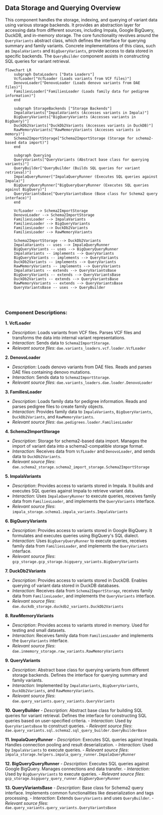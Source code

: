 ## Data Storage and Querying Overview

This component handles the storage, indexing, and querying of variant data using various storage backends. It provides an abstraction layer for accessing data from different sources, including Impala, Google BigQuery, DuckDB, and in-memory storage. The core functionality revolves around the `QueryVariants` abstract class, which defines the interface for querying summary and family variants. Concrete implementations of this class, such as `ImpalaVariants` and `BigQueryVariants`, provide access to data stored in specific backends. The `QueryBuilder` component assists in constructing SQL queries for variant retrieval.

```mermaid
flowchart LR
    subgraph DataLoaders ["Data Loaders"]
    VcfLoader["VcfLoader (Loads variants from VCF files)"]
    DenovoLoader["DenovoLoader (Loads denovo variants from DAE files)"]
    FamiliesLoader["FamiliesLoader (Loads family data for pedigree information)"]
    end

    subgraph StorageBackends ["Storage Backends"]
    ImpalaVariants["ImpalaVariants (Accesses variants in Impala)"]
    BigQueryVariants["BigQueryVariants (Accesses variants in BigQuery)"]
    DuckDb2Variants["DuckDb2Variants (Accesses variants in DuckDB)"]
    RawMemoryVariants["RawMemoryVariants (Accesses variants in memory)"]
    Schema2ImportStorage["Schema2ImportStorage (Storage for schema2-based data import)"]
    end

    subgraph Querying
    QueryVariants["QueryVariants (Abstract base class for querying variants)"]
    QueryBuilder["QueryBuilder (Builds SQL queries for variant retrieval)"]
    ImpalaQueryRunner["ImpalaQueryRunner (Executes SQL queries against Impala)"]
    BigQueryQueryRunner["BigQueryQueryRunner (Executes SQL queries against BigQuery)"]
    QueryVariantsBase["QueryVariantsBase (Base class for Schema2 query interface)"]
    end

    VcfLoader --> Schema2ImportStorage
    DenovoLoader --> Schema2ImportStorage
    FamiliesLoader --> ImpalaVariants
    FamiliesLoader --> BigQueryVariants
    FamiliesLoader --> DuckDb2Variants
    FamiliesLoader --> RawMemoryVariants

    Schema2ImportStorage --> DuckDb2Variants
    ImpalaVariants -- uses --> ImpalaQueryRunner
    BigQueryVariants -- uses --> BigQueryQueryRunner
    ImpalaVariants -- implements --> QueryVariants
    BigQueryVariants -- implements --> QueryVariants
    DuckDb2Variants -- implements --> QueryVariants
    RawMemoryVariants -- implements --> QueryVariants
    ImpalaVariants -- extends --> QueryVariantsBase
    BigQueryVariants -- extends --> QueryVariantsBase
    DuckDb2Variants -- extends --> QueryVariantsBase
    RawMemoryVariants -- extends --> QueryVariantsBase
    QueryVariantsBase -- uses --> QueryBuilder




```

### Component Descriptions:

**1. VcfLoader**
   - *Description*: Loads variants from VCF files. Parses VCF files and transforms the data into internal variant representations.
   - *Interaction*: Sends data to `Schema2ImportStorage`.
   - *Relevant source files*: `dae.variants_loaders.vcf.loader.VcfLoader`

**2. DenovoLoader**
   - *Description*: Loads denovo variants from DAE files. Reads and parses DAE files containing denovo mutations.
   - *Interaction*: Sends data to `Schema2ImportStorage`.
   - *Relevant source files*: `dae.variants_loaders.dae.loader.DenovoLoader`

**3. FamiliesLoader**
   - *Description*: Loads family data for pedigree information. Reads and parses pedigree files to create family objects.
   - *Interaction*: Provides family data to `ImpalaVariants`, `BigQueryVariants`, `DuckDb2Variants`, and `RawMemoryVariants`.
   - *Relevant source files*: `dae.pedigrees.loader.FamiliesLoader`

**4. Schema2ImportStorage**
   - *Description*: Storage for schema2-based data import. Manages the import of variant data into a schema2-compatible storage format.
   - *Interaction*: Receives data from `VcfLoader` and `DenovoLoader`, and sends data to `DuckDb2Variants`.
   - *Relevant source files*: `dae.schema2_storage.schema2_import_storage.Schema2ImportStorage`

**5. ImpalaVariants**
   - *Description*: Provides access to variants stored in Impala. It builds and executes SQL queries against Impala to retrieve variant data.
   - *Interaction*: Uses `ImpalaQueryRunner` to execute queries, receives family data from `FamiliesLoader`, and implements the `QueryVariants` interface.
   - *Relevant source files*: `impala_storage.schema1.impala_variants.ImpalaVariants`

**6. BigQueryVariants**
   - *Description*: Provides access to variants stored in Google BigQuery. It formulates and executes queries using BigQuery's SQL dialect.
   - *Interaction*: Uses `BigQueryQueryRunner` to execute queries, receives family data from `FamiliesLoader`, and implements the `QueryVariants` interface.
   - *Relevant source files*: `gcp_storage.gcp_storage.bigquery_variants.BigQueryVariants`

**7. DuckDb2Variants**
   - *Description*: Provides access to variants stored in DuckDB. Enables querying of variant data stored in DuckDB databases.
   - *Interaction*: Receives data from `Schema2ImportStorage`, receives family data from `FamiliesLoader`, and implements the `QueryVariants` interface.
   - *Relevant source files*: `dae.duckdb_storage.duckdb2_variants.DuckDb2Variants`

**8. RawMemoryVariants**
   - *Description*: Provides access to variants stored in memory. Used for testing and small datasets.
   - *Interaction*: Receives family data from `FamiliesLoader` and implements the `QueryVariants` interface.
   - *Relevant source files*: `dae.inmemory_storage.raw_variants.RawMemoryVariants`

**9. QueryVariants**
   - *Description*: Abstract base class for querying variants from different storage backends. Defines the interface for querying summary and family variants.
   - *Interaction*: Implemented by `ImpalaVariants`, `BigQueryVariants`, `DuckDb2Variants`, and `RawMemoryVariants`.
   - *Relevant source files*: `dae.query_variants.query_variants.QueryVariants`

**10. QueryBuilder**
    - *Description*: Abstract base class for building SQL queries for variant retrieval. Defines the interface for constructing SQL queries based on user-specified criteria.
    - *Interaction*: Used by `QueryVariantsBase` to construct queries.
    - *Relevant source files*: `dae.query_variants.sql.schema2.sql_query_builder.QueryBuilderBase`

**11. ImpalaQueryRunner**
    - *Description*: Executes SQL queries against Impala. Handles connection pooling and result deserialization.
    - *Interaction*: Used by `ImpalaVariants` to execute queries.
    - *Relevant source files*: `impala_storage.helpers.impala_query_runner.ImpalaQueryRunner`

**12. BigQueryQueryRunner**
    - *Description*: Executes SQL queries against Google BigQuery. Manages connections and data transfer.
    - *Interaction*: Used by `BigQueryVariants` to execute queries.
    - *Relevant source files*: `gcp_storage.bigquery_query_runner.BigQueryQueryRunner`

**13. QueryVariantsBase**
    - *Description*: Base class for Schema2 query interface. Implements common functionalities like deserialization and tags processing.
    - *Interaction*: Extends `QueryVariants` and uses `QueryBuilder`.
    - *Relevant source files*: `dae.query_variants.query_variants.QueryVariantsBase`
